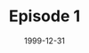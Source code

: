 ---
layout: podcast
title: Episode 1 
number: 1
subtitle: 
summary: 
date: 1999-12-31
location: https://dl.dropboxusercontent.com/s/wwqwt73wpdc1o8h/watir_podcast_1.mp3?dl=0
size: 22,291,563
duration: 23:13
---